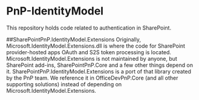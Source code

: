 # PnP-IdentityModel

This repository holds code related to authentication in SharePoint.

##SharePointPnP.IdentityModel.Extensions
Originally, Microsoft.IdentityModel.Extensions.dll is where the code for SharePoint provider-hosted apps OAuth and S2S token processing is located. Microsoft.IdentityModel.Extensions is not maintained by anyone, but SharePoint add-ins, SharePointPnP.Core and a few other things depend on it. SharePointPnP.IdentityModel.Extensions is a port of that library created by the PnP team. We reference it in OfficeDevPnP.Core (and all other supporting solutions) instead of depending on Microsoft.IdentityModel.Extensions.
